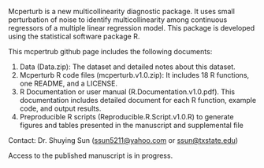 Mcperturb is a new multicollinearity diagnostic package. It uses small perturbation of noise to identify multicollinearity among continuous regressors of a multiple linear regression model. This package is developed using the statistical software package R. 

This mcpertrub github page includes the following documents:

1.	Data (Data.zip): The dataset and detailed notes about this dataset. 
2.	Mcperturb R code files (mcperturb.v1.0.zip): It includes 18 R functions, one README, and a LICENSE. 
3.	R Documentation or user manual (R.Documentation.v1.0.pdf). This documentation includes detailed 
    document for each R function, example code, and output results. 
4.  Preproducible R scripts (Reproducible.R.Script.v1.0.R) to generate figures and tables presented in the manuscript and supplemental file

Contact:  Dr. Shuying Sun (ssun5211@yahoo.com or ssun@txstate.edu) 

Access to the published manuscript is in progress.

